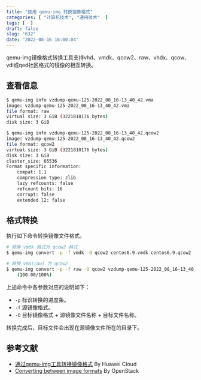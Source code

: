 ```yaml
---
title: "使用 qemu-img 转换镜像格式"
categories: [ "计算机技术", "通用技术"  ]
tags: [  ]
draft: false
slug: "632"
date: "2022-08-16 16:00:04"
---
```



qemu-img镜像格式转换工具支持vhd、vmdk、qcow2、raw、vhdx、qcow、vdi或qed社区格式的镜像的相互转换。

## 查看信息

```bash
$ qemu-img info vzdump-qemu-125-2022_08_16-13_40_42.vma                                                                                                                                                                                    
image: vzdump-qemu-125-2022_08_16-13_40_42.vma                                                                                                                                                                                                                                
file format: raw                                                                                                                                                                                                                                                              
virtual size: 3 GiB (3221810176 bytes)                                                                                                                                                                                                                                        
disk size: 3 GiB

$ qemu-img info vzdump-qemu-125-2022_08_16-13_40_42.qcow2 
image: vzdump-qemu-125-2022_08_16-13_40_42.qcow2
file format: qcow2
virtual size: 3 GiB (3221810176 bytes)
disk size: 3 GiB
cluster_size: 65536
Format specific information:
    compat: 1.1
    compression type: zlib
    lazy refcounts: false
    refcount bits: 16
    corrupt: false
    extended l2: false
```

## 格式转换
执行如下命令转换镜像文件格式。

```bash
# 转换 vmdk 格式为 qcow2 格式
$ qemu-img convert -p -f vmdk -O qcow2 centos6.9.vmdk centos6.9.qcow2

# 转换 vma(raw) 为 qcow2
$ qemu-img convert -p -f raw -O qcow2 vzdump-qemu-125-2022_08_16-13_40_42.vma vzdump-qemu-125-2022_08_16-13_40_42.qcow2
    (100.00/100%)

```

上述命令中各参数对应的说明如下：

- `-p`  标识转换的进度条。
- `-f` 源镜像格式。
- `-O` 目标镜像格式 + 源镜像文件名称 + 目标文件名称。

转换完成后，目标文件会出现在源镜像文件所在的目录下。


## 参考文献

- [通过qemu-img工具转换镜像格式](https://support.huaweicloud.com/intl/zh-cn/bestpractice-ims/ims_bp_0030.html) By Huawei Cloud
- [Converting between image formats](https://docs.openstack.org/image-guide/convert-images.html) By OpenStack